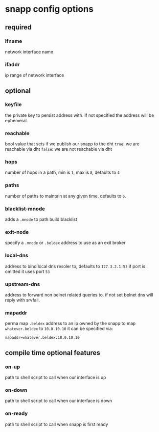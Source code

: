 
# snapp config options

## required

### ifname
network interface name 
### ifaddr
ip range of network interface

## optional

### keyfile
the private key to persist address with.
if not specified the address will be ephemeral.
### reachable
bool value that sets if we publish our snapp to the dht
`true`: we are reachable via dht
`false`: we are not reachable via dht
### hops
number of hops in a path, min is `1`, max is `8`, defaults to `4`
### paths
number of paths to maintain at any given time, defaults to `6`.
### blacklist-mnode
adds a `.mnode` to path build blacklist
### exit-node
specify a `.mnode` or `.beldex` address to use as an exit broker
### local-dns
address to bind local dns resoler to, defaults to `127.3.2.1:53`
if port is omitted it uses port `53`
### upstream-dns
address to forward non belnet related queries to. if not set belnet dns will reply with srvfail.
### mapaddr
perma map `.beldex` address to an ip owned by the snapp
to map `whatever.beldex` to `10.0.10.10` it can be specified via:
```
mapaddr=whatever.beldex:10.0.10.10
```

## compile time optional features

### on-up
path to shell script to call when our interface is up
### on-down
path to shell script to call when our interface is down
### on-ready
path to shell script to call when snapp is first ready
